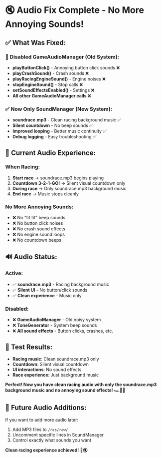 # 🔇 Audio Fix Complete - No More Annoying Sounds!

## ✅ **What Was Fixed:**

### 🚫 **Disabled GameAudioManager (Old System):**
- **playButtonClick()** - Annoying button click sounds ❌
- **playCrashSound()** - Crash sounds ❌ 
- **playRacingEngineSound()** - Engine noises ❌
- **stopEngineSound()** - Stop calls ❌
- **setSoundEffectsEnabled()** - Settings ❌
- **All other GameAudioManager calls** ❌

### ✅ **Now Only SoundManager (New System):**
- **soundrace.mp3** - Clean racing background music ✅
- **Silent countdown** - No beep sounds ✅
- **Improved looping** - Better music continuity ✅
- **Debug logging** - Easy troubleshooting ✅

## 🎵 **Current Audio Experience:**

### **When Racing:**
1. **Start race** → soundrace.mp3 begins playing
2. **Countdown 3-2-1-GO!** → Silent visual countdown only
3. **During race** → Only soundrace.mp3 background music
4. **End race** → Music stops cleanly

### **No More Annoying Sounds:**
- ❌ No "tít tít" beep sounds
- ❌ No button click noises  
- ❌ No crash sound effects
- ❌ No engine sound loops
- ❌ No countdown beeps

## 🔊 **Audio Status:**

### **Active:**
- ✅ **soundrace.mp3** - Racing background music
- ✅ **Silent UI** - No button/click sounds
- ✅ **Clean experience** - Music only

### **Disabled:**
- ❌ **GameAudioManager** - Old noisy system
- ❌ **ToneGenerator** - System beep sounds
- ❌ **All sound effects** - Button clicks, crashes, etc.

## 🎯 **Test Results:**
- **Racing music**: Clean soundrace.mp3 only
- **Countdown**: Silent visual countdown
- **UI interactions**: No sound effects
- **Race experience**: Just background music

**Perfect! Now you have clean racing audio with only the soundrace.mp3 background music and no annoying sound effects!** 🏎️🎵✨

## 📝 **Future Audio Additions:**
If you want to add more audio later:
1. Add MP3 files to `/res/raw/`
2. Uncomment specific lines in SoundManager
3. Control exactly what sounds you want

**Clean racing experience achieved!** 🏁🔇